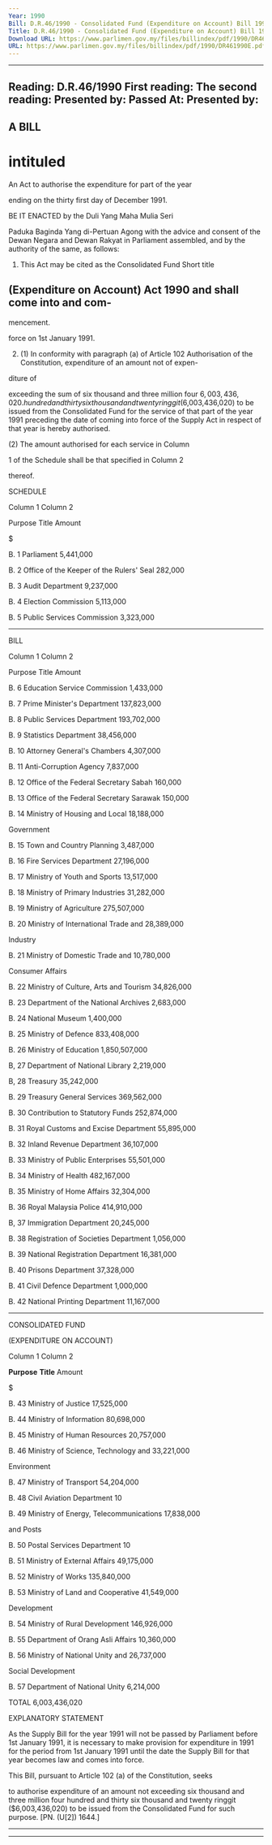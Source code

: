 ```yaml
---
Year: 1990
Bill: D.R.46/1990 - Consolidated Fund (Expenditure on Account) Bill 1990 (Passed)
Title: D.R.46/1990 - Consolidated Fund (Expenditure on Account) Bill 1990 (Passed)
Download URL: https://www.parlimen.gov.my/files/billindex/pdf/1990/DR461990E.pdf
URL: https://www.parlimen.gov.my/files/billindex/pdf/1990/DR461990E.pdf
---
```

---
Reading:
D.R.46/1990
First reading:
The second reading:
Presented by:
Passed At:
Presented by:
---

## A BILL

# intituled

An Act to authorise the expenditure for part of the year

ending on the thirty first day of December 1991.

BE IT ENACTED by the Duli Yang Maha Mulia Seri

Paduka Baginda Yang di-Pertuan Agong with the advice
and consent of the Dewan Negara and Dewan Rakyat in
Parliament assembled, and by the authority of the same,
as follows:

1. This Act may be cited as the Consolidated Fund Short title

## (Expenditure on Account) Act 1990 and shall come into and com-

mencement.

force on 1st January 1991.

2. (1) In conformity with paragraph (a) of Article 102 Authorisation
of the Constitution, expenditure of an amount not of expen-

diture of

exceeding the sum of six thousand and three million four $6,003,436,020.
hundred and thirty six thousand and twenty ringgit
($6,003,436,020) to be issued from the Consolidated
Fund for the service of that part of the year 1991
preceding the date of coming into force of the Supply
Act in respect of that year is hereby authorised.

(2) The amount authorised for each service in Column

1 of the Schedule shall be that specified in Column 2

thereof.

SCHEDULE

Column 1 Column 2

Purpose Title Amount

$

B. 1 Parliament 5,441,000

B. 2 Office of the Keeper of the Rulers' Seal 282,000

B. 3 Audit Department 9,237,000

B. 4 Election Commission 5,113,000

B. 5 Public Services Commission 3,323,000


-----

BILL

Column 1 Column 2

Purpose Title Amount

B. 6 Education Service Commission 1,433,000

B. 7 Prime Minister's Department 137,823,000

B. 8 Public Services Department 193,702,000

B. 9 Statistics Department 38,456,000

B. 10 Attorney General's Chambers 4,307,000

B. 11 Anti-Corruption Agency 7,837,000

B. 12 Office of the Federal Secretary Sabah 160,000

B. 13 Office of the Federal Secretary Sarawak 150,000

B. 14 Ministry of Housing and Local 18,188,000

Government

B. 15 Town and Country Planning 3,487,000

B. 16 Fire Services Department 27,196,000

B. 17 Ministry of Youth and Sports 13,517,000

B. 18 Ministry of Primary Industries 31,282,000

B. 19 Ministry of Agriculture 275,507,000

B. 20 Ministry of International Trade and 28,389,000

Industry

B. 21 Ministry of Domestic Trade and 10,780,000

Consumer Affairs

B. 22 Ministry of Culture, Arts and Tourism 34,826,000

B. 23 Department of the National Archives 2,683,000

B. 24 National Museum 1,400,000

B. 25 Ministry of Defence 833,408,000

B. 26 Ministry of Education 1,850,507,000

B, 27 Department of National Library 2,219,000

B, 28 Treasury 35,242,000

B. 29 Treasury General Services 369,562,000

B. 30 Contribution to Statutory Funds 252,874,000

B. 31 Royal Customs and Excise Department 55,895,000

B. 32 Inland Revenue Department 36,107,000

B. 33 Ministry of Public Enterprises 55,501,000

B. 34 Ministry of Health 482,167,000

B. 35 Ministry of Home Affairs 32,304,000

B. 36 Royal Malaysia Police 414,910,000

B, 37 Immigration Department 20,245,000

B. 38 Registration of Societies Department 1,056,000

B. 39 National Registration Department 16,381,000

B. 40 Prisons Department 37,328,000

B. 41 Civil Defence Department 1,000,000

B. 42 National Printing Department 11,167,000


-----

CONSOLIDATED FUND

(EXPENDITURE ON ACCOUNT)

Column 1 Column 2

**Purpose** **Title** Amount

$

B. 43 Ministry of Justice 17,525,000

B. 44 Ministry of Information 80,698,000

B. 45 Ministry of Human Resources 20,757,000

B. 46 Ministry of Science, Technology and 33,221,000

Environment

B. 47 Ministry of Transport 54,204,000

B. 48 Civil Aviation Department 10

B. 49 Ministry of Energy, Telecommunications 17,838,000

and Posts

B. 50 Postal Services Department 10

B. 51 Ministry of External Affairs 49,175,000

B. 52 Ministry of Works 135,840,000

B. 53 Ministry of Land and Cooperative 41,549,000

Development

B. 54 Ministry of Rural Development 146,926,000

B. 55 Department of Orang Asli Affairs 10,360,000

B. 56 Ministry of National Unity and 26,737,000

Social Development

B. 57 Department of National Unity 6,214,000

TOTAL 6,003,436,020

EXPLANATORY STATEMENT

As the Supply Bill for the year 1991 will not be passed by
Parliament before 1st January 1991, it is necessary to make provision
for expenditure in 1991 for the period from 1st January 1991 until
the date the Supply Bill for that year becomes law and comes into
force.

This Bill, pursuant to Article 102 (a) of the Constitution, seeks

to authorise expenditure of an amount not exceeding six thousand
and three million four hundred and thirty six thousand and twenty
ringgit ($6,003,436,020) to be issued from the Consolidated Fund
for such purpose. [PN. (U[2]) 1644.]


-----

-----

